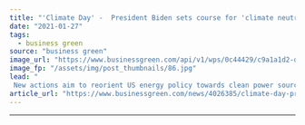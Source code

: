 ```yaml
---
title: "'Climate Day' -  President Biden sets course for 'climate neutrality' with raft of executive actions"
date: "2021-01-27"
tags: 
  - business green
source: "business green"
image_url: "https://www.businessgreen.com/api/v1/wps/0c44429/c9a1a1d2-d236-4c10-8ef8-eaa97932e055/3/BIDEN-Joe-2020-C-Democratic-National-Convention-v-DPA-PA-Images-185x114.jpg"
image_fp: "/assets/img/post_thumbnails/86.jpg"
lead: "
 New actions aim to reorient US energy policy towards clean power sources, while directing federal agencies to procure clean energy and zero-emissions vehicles ..."
article_url: "https://www.businessgreen.com/news/4026385/climate-day-president-biden-sets-course-climate-neutrality-raft-executive-actions"
---
```


---
